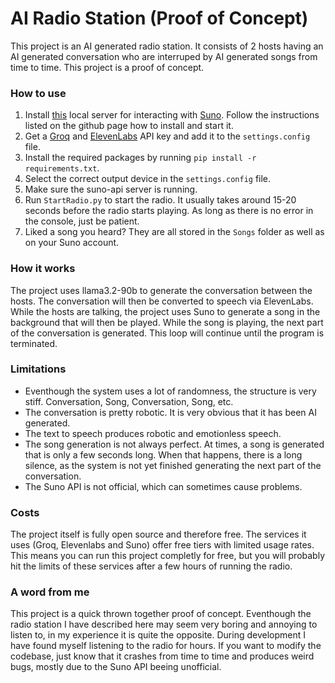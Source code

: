 # AI Radio Station (Proof of Concept)

This project is an AI generated radio station. It consists of 2 hosts having an AI generated conversation who are interruped by AI generated songs from time to time. This project is a proof of concept.

### How to use
1. Install [this](https://github.com/gcui-art/suno-api?tab=readme-ov-file) local server for interacting with [Suno](https://Suno.com). Follow the instructions listed on the github page how to install and start it.
2. Get a [Groq](https://groq.com/) and [ElevenLabs](https://elevenlabs.io/) API key and add it to the `settings.config` file.
3. Install the required packages by running `pip install -r requirements.txt`.
4. Select the correct output device in the `settings.config` file.
5. Make sure the suno-api server is running.
6. Run `StartRadio.py` to start the radio. It usually takes around 15-20 seconds before the radio starts playing. As long as there is no error in the console, just be patient.
7. Liked a song you heard? They are all stored in the `Songs` folder as well as on your Suno account.

### How it works
The project uses llama3.2-90b to generate the conversation between the hosts. The conversation will then be converted to speech via ElevenLabs. While the hosts are talking, the project uses Suno to generate a song in the background that will then be played. While the song is playing, the next part of the conversation is generated. This loop will continue until the program is terminated.

### Limitations
- Eventhough the system uses a lot of randomness, the structure is very stiff. Conversation, Song, Conversation, Song, etc.
- The conversation is pretty robotic. It is very obvious that it has been AI generated.
- The text to speech produces robotic and emotionless speech.
- The song generation is not always perfect. At times, a song is generated that is only a few seconds long. When that happens, there is a long silence, as the system is not yet finished generating the next part of the conversation.
- The Suno API is not official, which can sometimes cause problems.

### Costs
The project itself is fully open source and therefore free. The services it uses (Groq, Elevenlabs and Suno) offer free tiers with limited usage rates. This means you can run this project completly for free, but you will probably hit the limits of these services after a few hours of running the radio.

### A word from me
This project is a quick thrown together proof of concept. Eventhough the radio station I have described here may seem very boring and annoying to listen to, in my experience it is quite the opposite. During development I have found myself listening to the radio for hours. If you want to modify the codebase, just know that it crashes from time to time and produces weird bugs, mostly due to the Suno API beeing unofficial.